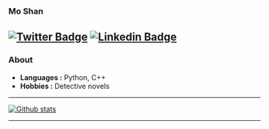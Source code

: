 ### Mo Shan  
[![Twitter Badge](https://img.shields.io/badge/-Mo_Shan-1ca0f1?style=flat-square&logo=twitter&logoColor=white&link=https://twitter.com/MoShan70924795)](https://twitter.com/MoShan70924795)  [![Linkedin Badge](https://img.shields.io/badge/-Mo_Shan-blue?style=flat-square&logo=Linkedin&logoColor=white&link=https://www.linkedin.com/in/mo-shan-21393452//)](https://www.linkedin.com/in/mo-shan-21393452/)
---------------------------------------------------------------------------------------------------------------------------------------------------------------------------------

### About

-  **Languages :** Python, C++
-  **Hobbies :** Detective novels 

---------------------------------------------------------------------------------------------------------------------------------------------------------------------------------

[![Github stats](https://github-readme-stats.vercel.app/api?username=moshanATucsd)](https://github.com/moshanATucsd/github-readme-stats)

---------------------------------------------------------------------------------------------------------------------------------------------------------------------------------


